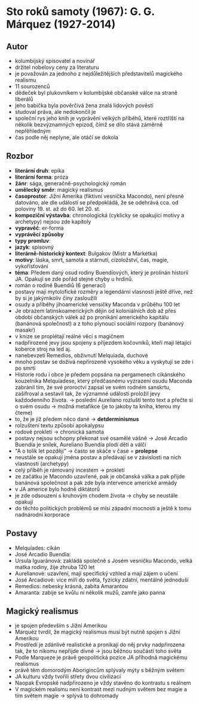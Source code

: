 # Sto roků samoty (1967): G. G. Márquez (1927-2014)
## Autor
- kolumbijský spisovatel a novinář
- držitel nobelovy ceny za literaturu
- je považován za jednoho z nejdůležitějších představitelů magického realismu
- 11 sourozenců
- dědeček byl plukovníkem v kolumbijské občanské válce na straně liberálů
- jeho babička byla pověrčivá žena znalá lidových pověstí
- studoval práva, ale nedokončil je
- společní rys jeho knih je vyprávění velkých příběhů, které roztříští na několik
bezvýznamných epizod, čímž se dílo stává záměrně nepřěhledným
- čas podle něj neplyne, ale otáčí se dokola



## Rozbor
- **literární druh**: epika
- **literární forma**: próza
- **žánr**: sága, generačně-psychologický román
- **umělecký směr**: magický realismus
- **časoprostor**: Jižní Amerika (fiktivní vesnička Macondo), není přesně datováno, ale
dle událostí se předpokládá, že se odehrává cca. od poloviny 19. st. až do 60. let 20.
st.
- **kompoziční výstavba**: chronologická (cyklicky se opakující motivy a archetypy)
nejsou zde kapitoly
- **vypravěč**: er-forma
- **vyprávěcí způsoby**
- **typy promluv**:
- **jazyk**: spisovný
- **literárně-historický kontext**: Bulgakov (Mistr a Markétka)
- **motivy**: láska, smrt, samota a stárnutí, cizoložství, čas, magie, vykořisťování
- **téma**: Předem daný osud rodiny Buendíových, který je prolínán historií JA. Opakují
se zde pořád stejné chyby u hrdinů.
- román o rodině Buendiů (6 generací)
- postavy mají mytolofické rozměry a legendární vlasnosti ještě dříve, než by si je
jakýmikoliv činy zasloužili
- osudy a příběhy jihoamerické vensičky Maconda v průběhu 100 let
- Je obrazem latinskoamerických dějin od koloniálních dob až přes období občanských
válek až po pronikání amerického kapitálu (banánová společnost) a z toho plynoucí
sociální rozpory (banánový masakr)
- v knize se proplétají reálné věci s magičnem
- nadpřirozené jevy jsou spojeny s příjezdem kočovníků, kteří mají létající koberce
stroj na led aj.
- nanebevzetí Remedios, obživnutí Melquiada, duchové
- mnoho postav se dožívá nepřirozeně vysokého věku a vyskytují se zde i po smrti
- Historie rodu i obce je předem popsána na pergamenech cikánského kouzelníka Melquíadese, který předčasnému vyzrazení osudu Maconda zabránil tím, že své proroctví zapsal ve svém rodném sanskrtu, zašifroval a sestavil tak, že významné události proložil jevy každodenního života. $\to$ poslední Aureliano rozluští tento text a přečte si o svém osudu
$\to$ možná metafikce (je to jakoby ta kniha, kterou my čteme)
- to, že je již předem něco dané $\to$ **detderminismus**
- rolzuštení textu způsobí apokalypsu
- rodové prokletí $\to$ chronická samota
- postavy nejsou schopny překonat své osamělé vášně $\to$ José Arcadio Buendía je
snílek, Aureliano Buendía plodí děti a válčí
- "A o tolik let později" $\to$ často se skáče v čase = **prolepse**
- neustále se opakují jména postav a předávají se v závislosti na nich vlastnosti
(archetypy)
- celý příběh je rámovaný incestem $\to$ prokletí
- ze začátku je Macondo uzavřené, pak je občanská válka a pak přijde banánová
společnost a pak zde byla intervence americké armády
- v JA americe bylo hodně diktátorů
- je zde odsouzení s kruhovým chodem života $\to$ chyby se neustále opakují
- do těchto politických problémů se mísí západní mocnosti a ještě k tomu nadnárodní
korporace


## Postavy
- Melquíades: cikán
- José Arcadio Buendía:
- Ursula Iguaránová: zakládá společně s Josém vesničku Macondo, velká matka rodiny,
žije zhruba 120 let
- Aurelianové: uzavření, mají specifický vzhled a mají zájem o učení
- José Arcadiové: více míří do světa, fyzicky zdatní, mentálně jednoduší
- Remedios: nebesky krásná, zabita Amarantou
- Amaranta: zabije se kvůlu ní několik mužů, zamře jako panna

## Magický realismus
- je spojen především s Jižní Amerikou
- Marquéz tvrdil, že magický realismus musí být nutně spojen s Jižní Amerikou
- Prostředí je zdánlivě realistické a pronikají do něj prvky nadpřirozena tak, že to
nikomu nepřijde divné $\to$ jsou běžnou součástí toho světa
- Podle Marqueze je právě geopolitická pozice JA příhodná magickému realismus
- právě těm domorodým Aborigincům splývaly mýty s běžným světem
- JA kulturu vždy tvořili střety dvou civilizací
- Naopak Evropské nadpřirozeno je vždy stavěno do kontrastu s reálnem
- V magickém realismu není kontrast mezi nudným světem bez magie a tím světem magie
$\to$ splývá to dohromady

